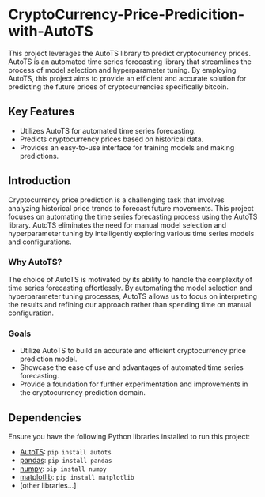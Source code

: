 # CryptoCurrency-Price-Predicition-with-AutoTS

This project leverages the AutoTS library to predict cryptocurrency prices. AutoTS is an automated time series forecasting library that streamlines the process of model selection and hyperparameter tuning. By employing AutoTS, this project aims to provide an efficient and accurate solution for predicting the future prices of cryptocurrencies specifically bitcoin.

## Key Features
- Utilizes AutoTS for automated time series forecasting.
- Predicts cryptocurrency prices based on historical data.
- Provides an easy-to-use interface for training models and making predictions.

## Introduction

Cryptocurrency price prediction is a challenging task that involves analyzing historical price trends to forecast future movements. This project focuses on automating the time series forecasting process using the AutoTS library. AutoTS eliminates the need for manual model selection and hyperparameter tuning by intelligently exploring various time series models and configurations.

### Why AutoTS?

The choice of AutoTS is motivated by its ability to handle the complexity of time series forecasting effortlessly. By automating the model selection and hyperparameter tuning processes, AutoTS allows us to focus on interpreting the results and refining our approach rather than spending time on manual configuration.

### Goals

- Utilize AutoTS to build an accurate and efficient cryptocurrency price prediction model.
- Showcase the ease of use and advantages of automated time series forecasting.
- Provide a foundation for further experimentation and improvements in the cryptocurrency prediction domain.

## Dependencies

Ensure you have the following Python libraries installed to run this project:

- [AutoTS](https://github.com/AutoViML/Auto_TS): `pip install autots`
- [pandas](https://pandas.pydata.org/): `pip install pandas`
- [numpy](https://numpy.org/): `pip install numpy`
- [matplotlib](https://matplotlib.org/): `pip install matplotlib`
- [other libraries...]


